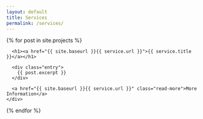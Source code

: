 ```yaml
---
layout: default
title: Services
permalink: /services/
---
```


<div class="services">
  {% for post in site.projects %}
    <div class="service">

      <h1><a href="{{ site.baseurl }}{{ service.url }}">{{ service.title }}</a></h1>

      <div class="entry">
        {{ post.excerpt }}
      </div>

      <a href="{{ site.baseurl }}{{ service.url }}" class="read-more">More Information</a>
    </div>
  {% endfor %}
</div>
